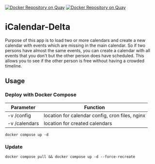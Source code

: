[![Docker Repository on Quay](https://quay.io/repository/andreaseckmayr/ical-delta/app/status "Docker Repository on Quay")](https://quay.io/repository/andreaseckmayr/ical-delta/app)
[![Docker Repository on Quay](https://quay.io/repository/andreaseckmayr/ical-delta/web/status "Docker Repository on Quay")](https://quay.io/repository/andreaseckmayr/ical-delta/web)

# iCalendar-Delta

Purpose of this app is to load two or more calendars and create a new calendar with events which are missing in the main calendar. So if two persons have almost the same events, you can create a calendar with all events that you don't but the other person does have scheduled. This allows you to see if the other person is free without having a crowded timeline.

## Usage

### Deploy with Docker Compose

| Parameter     | Function                                        |
| ------------- | ----------------------------------------------- |
| -v /config    | location for calendar config, cron files, nginx |
| -v /calendars | location for created calendars                  |

```/bin/bash
docker compose up -d
```

### Update

```/bin/bash
docker compose pull && docker compose up -d --force-recreate
```
